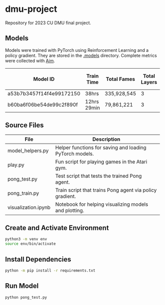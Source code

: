 # dmu-project

Repository for 2023 CU DMU final project.

## Models

Models were trained with PyTorch using Reinforcement Learning and a policy gradient. They are stored in the [.models](./.models) directory. Complete metrics were collected with [Aim](https://github.com/aimhubio/aim).

| Model ID                 | Train Time  | Total Fames | Total Layers | Hidden Dim | Max Episodes | Max Steps / Episode | Gamma | Learning Rate | Batch Size | Reward-to-Go | Baseline Subtraction |
| ------------------------ | ----------- | ----------- | ------------ | ---------- | ------------ | ------------------- | ----- | ------------- | ---------- | ------------ | -------------------- |
| a53b7b3457f14f4e99172150 | 38hrs       | 335,928,545 | 3            | 200        | 20000        | 5000                | 0.99  | 0.0001        | 1          | ✅           | ❌                   |
| b60ba6f06be54de99c2f890f | 12hrs 29min | 79,861,221  | 3            | 200        | 20000        | 1000                | 0.99  | 0.0001        | 1          | ✅           | ❌                   |

## Source Files

| File                | Description                                              |
| ------------------- | -------------------------------------------------------- |
| model_helpers.py    | Helper functions for saving and loading PyTorch models.  |
| play.py             | Fun script for playing games in the Atari gym.           |
| pong_test.py        | Test script that tests the trained Pong agent.           |
| pong_train.py       | Train script that trains Pong agent via policy gradient. |
| visualization.ipynb | Notebook for helping visualizing models and plotting.    |

## Create and Activate Environment

```sh
python3 -m venv env
source env/bin/activate
```

## Install Dependencies

```sh
python -m pip install -r requirements.txt
```

## Run Model

```sh
python pong_test.py
```
